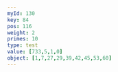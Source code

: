 ```yaml
---
myId: 130
key: 84
pos: 116
weight: 2
primes: 10
type: test
value: [733,5,1,0]
object: [1,7,27,29,39,42,45,53,60]
---
```

